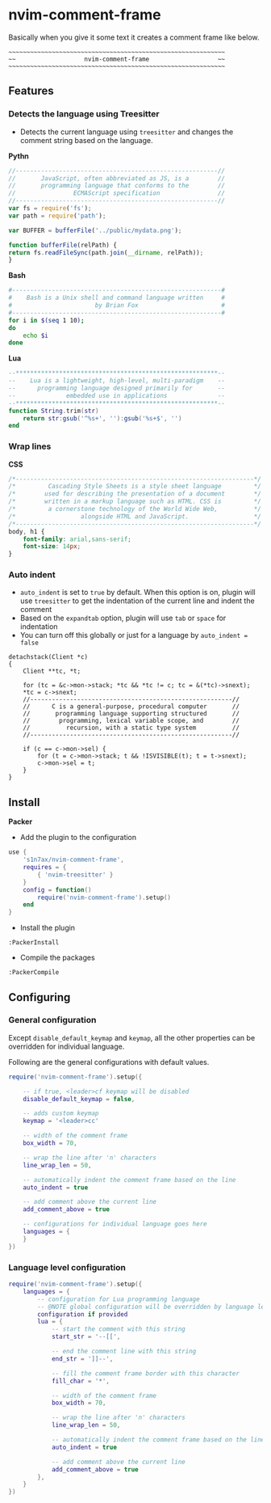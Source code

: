 # nvim-comment-frame

Basically when you give it some text it creates a comment frame like below.

```
~~~~~~~~~~~~~~~~~~~~~~~~~~~~~~~~~~~~~~~~~~~~~~~~~~~~~~~~~~~~
~~                   nvim-comment-frame                   ~~
~~~~~~~~~~~~~~~~~~~~~~~~~~~~~~~~~~~~~~~~~~~~~~~~~~~~~~~~~~~~
```

## Features

### Detects the language using Treesitter

* Detects the current language using `treesitter` and changes
the comment string based on the language.

**Pythn**

```javascript
//--------------------------------------------------------//
//       JavaScript, often abbreviated as JS, is a        //
//       programming language that conforms to the        //
//                ECMAScript specification                //
//--------------------------------------------------------//
var fs = require('fs');
var path = require('path');

var BUFFER = bufferFile('../public/mydata.png');

function bufferFile(relPath) {
return fs.readFileSync(path.join(__dirname, relPath));
}
```

**Bash**

```bash
#----------------------------------------------------------#
#    Bash is a Unix shell and command language written     #
#                       by Brian Fox                       #
#----------------------------------------------------------#
for i in $(seq 1 10);
do
    echo $i
done
```

**Lua**

```lua
--********************************************************--
--    Lua is a lightweight, high-level, multi-paradigm    --
--      programming language designed primarily for       --
--              embedded use in applications              --
--********************************************************--
function String.trim(str)
	return str:gsub('^%s+', ''):gsub('%s+$', '')
end
```

### Wrap lines

**CSS**

```css
/*------------------------------------------------------------------*/
/*         Cascading Style Sheets is a style sheet language         */
/*        used for describing the presentation of a document        */
/*        written in a markup language such as HTML. CSS is         */
/*         a cornerstone technology of the World Wide Web,          */
/*                  alongside HTML and JavaScript.                  */
/*------------------------------------------------------------------*/
body, h1 {
    font-family: arial,sans-serif;
    font-size: 14px;
}
```

### Auto indent

* `auto_indent` is set to `true` by default. When this option is on, plugin will
use `treesitter` to get the indentation of the current line and indent the comment
* Based on the `expandtab` option, plugin will use `tab` or `space` for
  indentation
* You can turn off this globally or just for a language by `auto_indent = false`

```
detachstack(Client *c)
{
	Client **tc, *t;

	for (tc = &c->mon->stack; *tc && *tc != c; tc = &(*tc)->snext);
	*tc = c->snext;
	//--------------------------------------------------------//
	//      C is a general-purpose, procedural computer       //
	//       programming language supporting structured       //
	//        programming, lexical variable scope, and        //
	//          recursion, with a static type system          //
	//--------------------------------------------------------//

	if (c == c->mon->sel) {
		for (t = c->mon->stack; t && !ISVISIBLE(t); t = t->snext);
		c->mon->sel = t;
	}
}
```

## Install

**Packer**

* Add the plugin to the configuration

```lua
use { 
	's1n7ax/nvim-comment-frame',
	requires = {
		{ 'nvim-treesitter' }
	}
	config = function()
		require('nvim-comment-frame').setup()
	end
}
```

* Install the plugin

```
:PackerInstall
```

* Compile the packages

```
:PackerCompile
```


## Configuring

### General configuration

Except `disable_default_keymap` and `keymap`, all the other properties can be
overridden for individual language.

Following are the general configurations with default values.

```lua
require('nvim-comment-frame').setup({

	-- if true, <leader>cf keymap will be disabled
	disable_default_keymap = false,

	-- adds custom keymap
	keymap = '<leader>cc'

	-- width of the comment frame
	box_width = 70,

	-- wrap the line after 'n' characters
	line_wrap_len = 50,

	-- automatically indent the comment frame based on the line
	auto_indent = true

	-- add comment above the current line
	add_comment_above = true

	-- configurations for individual language goes here
	languages = {
	}
})
```

### Language level configuration

```lua
require('nvim-comment-frame').setup({
	languages = {
		-- configuration for Lua programming language
		-- @NOTE global configuration will be overridden by language level
		configuration if provided
		lua = {
			-- start the comment with this string
			start_str = '--[[',

			-- end the comment line with this string
			end_str = ']]--',

			-- fill the comment frame border with this character
			fill_char = '*',

			-- width of the comment frame
			box_width = 70,

			-- wrap the line after 'n' characters
			line_wrap_len = 50,

			-- automatically indent the comment frame based on the line
			auto_indent = true

			-- add comment above the current line
			add_comment_above = true
		},
	}
})
```
